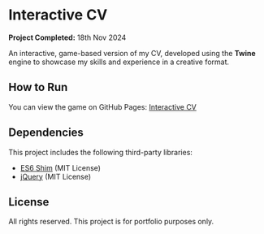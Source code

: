 # Interactive CV
**Project Completed:** 18th Nov 2024

An interactive, game-based version of my CV, developed using the **Twine** engine to showcase my skills and experience in a creative format.

## How to Run
You can view the game on GitHub Pages: 
[Interactive CV](https://shelly855.github.io/interactive-cv/)

## Dependencies
This project includes the following third-party libraries:
- [ES6 Shim](https://github.com/paulmillr/es6-shim) (MIT License)
- [jQuery](https://jquery.org/license) (MIT License)

## License
All rights reserved. This project is for portfolio purposes only.

